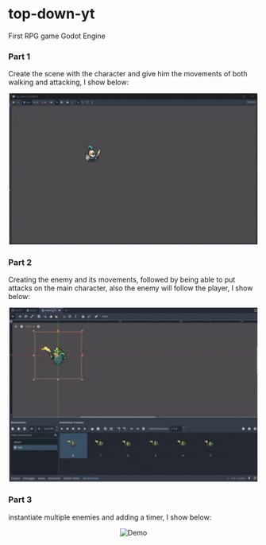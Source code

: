 # top-down-yt
First RPG game Godot Engine

 ### Part 1
Create the scene with the character and give him the movements of both walking and attacking, I show below:

<p align="center">
  <img src="./videos/part1.gif" alt="Demo" width="500"/>
</p>

 ### Part 2
Creating the enemy and its movements, followed by being able to put attacks on the main character, also
the enemy will follow the player, I show below:

<p align="center">
  <img src="./videos/part2.gif" alt="Demo" width="500"/>
</p>

 ### Part 3
instantiate multiple enemies and adding a timer, I show below:
	
<p align="center">
  <img src="./videos/part3.gif" alt="Demo" width="500"/>
</p>
